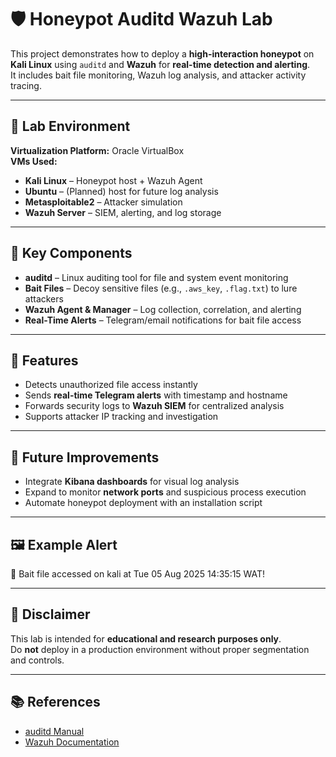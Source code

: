 # 🛡️ Honeypot Auditd Wazuh Lab

This project demonstrates how to deploy a **high-interaction honeypot** on **Kali Linux** using `auditd` and **Wazuh** for **real-time detection and alerting**.  
It includes bait file monitoring, Wazuh log analysis, and attacker activity tracing.

---

## 📂 Lab Environment

**Virtualization Platform:** Oracle VirtualBox  
**VMs Used:**
- **Kali Linux** – Honeypot host + Wazuh Agent
- **Ubuntu** – (Planned) host for future log analysis
- **Metasploitable2** – Attacker simulation
- **Wazuh Server** – SIEM, alerting, and log storage

---

## 🔑 Key Components

- **auditd** – Linux auditing tool for file and system event monitoring  
- **Bait Files** – Decoy sensitive files (e.g., `.aws_key`, `.flag.txt`) to lure attackers  
- **Wazuh Agent & Manager** – Log collection, correlation, and alerting  
- **Real-Time Alerts** – Telegram/email notifications for bait file access

---

## 🚀 Features

- Detects unauthorized file access instantly  
- Sends **real-time Telegram alerts** with timestamp and hostname  
- Forwards security logs to **Wazuh SIEM** for centralized analysis  
- Supports attacker IP tracking and investigation

---

## 📜 Future Improvements

- Integrate **Kibana dashboards** for visual log analysis  
- Expand to monitor **network ports** and suspicious process execution  
- Automate honeypot deployment with an installation script

---

## 🖼️ Example Alert

🚨 Bait file accessed on kali at Tue 05 Aug 2025 14:35:15 WAT!



---

## 📌 Disclaimer
This lab is intended for **educational and research purposes only**.  
Do **not** deploy in a production environment without proper segmentation and controls.

---

## 📚 References
- [auditd Manual](https://linux.die.net/man/8/auditd)  
- [Wazuh Documentation](https://documentation.wazuh.com/)  

